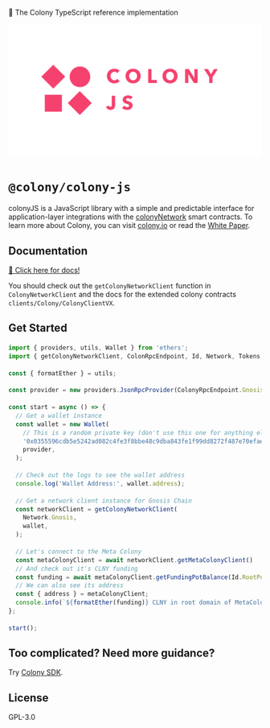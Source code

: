 📜 The Colony TypeScript reference implementation

<div align="center">
  <img src="https://raw.githubusercontent.com/JoinColony/brand/v1.0.0/logo_js.svg" width="600" />
</div>

# `@colony/colony-js`

colonyJS is a JavaScript library with a simple and predictable interface for application-layer integrations with the [colonyNetwork](https://github.com/JoinColony/colonyNetwork) smart contracts. To learn more about Colony, you can visit [colony.io](https://colony.io/) or read the [White Paper](https://colony.io/whitepaper.pdf).

## Documentation

[📑 Click here for docs!](https://docs.colony.io/colonyjs)

You should check out the `getColonyNetworkClient` function in `ColonyNetworkClient` and the docs for the extended colony contracts `clients/Colony/ColonyClientVX`.

## Get Started

```typescript
import { providers, utils, Wallet } from 'ethers';
import { getColonyNetworkClient, ColonRpcEndpoint, Id, Network, Tokens } from '@colony/colony-js';

const { formatEther } = utils;

const provider = new providers.JsonRpcProvider(ColonyRpcEndpoint.Gnosis);

const start = async () => {
  // Get a wallet instance
  const wallet = new Wallet(
    // This is a random private key (don't use this one for anything else and _definitely_ do not send valuables to the corresponding address)
    '0x0355596cdb5e5242ad082c4fe3f8bbe48c9dba843fe1f99dd8272f487e70efae',
    provider,
  );

  // Check out the logs to see the wallet address
  console.log('Wallet Address:', wallet.address);

  // Get a network client instance for Gnosis Chain
  const networkClient = getColonyNetworkClient(
    Network.Gnosis,
    wallet,
  );

  // Let's connect to the Meta Colony
  const metaColonyClient = await networkClient.getMetaColonyClient()
  // And check out it's CLNY funding
  const funding = await metaColonyClient.getFundingPotBalance(Id.RootPot, Tokens.Gnosis.CLNY);
  // We can also see its address
  const { address } = metaColonyClient;
  console.info(`${formatEther(funding)} CLNY in root domain of MetaColony with address: ${address}`);
};

start();
```

## Too complicated? Need more guidance?

Try [Colony SDK](https://docs.colony.io/colonysdk).

## License

GPL-3.0
